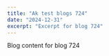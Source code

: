 ```yaml
---
title: "Ak test blogs 724"
date: "2024-12-31"
excerpt: "Excerpt for blog 724"
---
```


Blog content for blog 724
